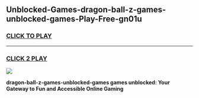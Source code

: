 
## Unblocked-Games-dragon-ball-z-games-unblocked-games-Play-Free-gn01u
<h3>
<a href="https://premium76.site?title=dragon-ball-z-games-unblocked-games&ref=23A">CLICK TO PLAY</a></h3>
<hr>

<h3>
<a href="https://premium76.site?title=dragon-ball-z-games-unblocked-games&ref=23A">CLICK 2 PLAY</a>
  
</h3>

<a href="https://premium76.site?title=dragon-ball-z-games-unblocked-games&ref=23A"><img src="https://clearcache.store/games.png"></a>


**dragon-ball-z-games-unblocked-games games unblocked: Your Gateway to Fun and Accessible Online Gaming**
